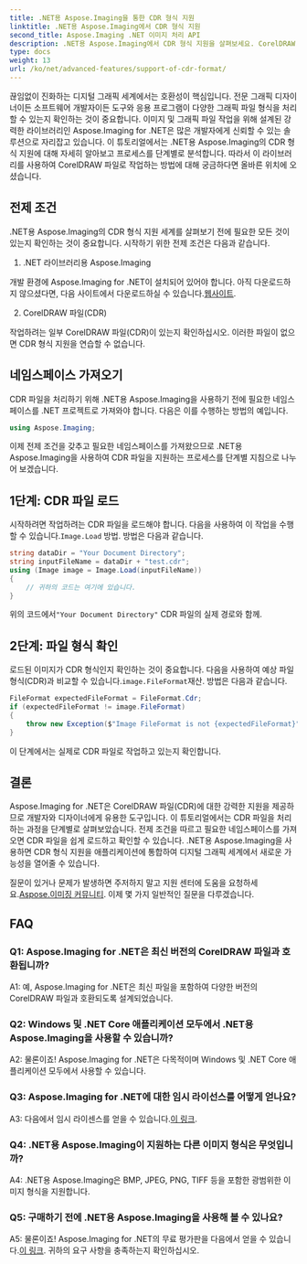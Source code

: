 ```yaml
---
title: .NET용 Aspose.Imaging을 통한 CDR 형식 지원
linktitle: .NET용 Aspose.Imaging에서 CDR 형식 지원
second_title: Aspose.Imaging .NET 이미지 처리 API
description: .NET용 Aspose.Imaging에서 CDR 형식 지원을 살펴보세요. CorelDRAW 파일을 로드하고 확인하는 단계별 가이드입니다. 개발자와 디자이너에게 적합합니다.
type: docs
weight: 13
url: /ko/net/advanced-features/support-of-cdr-format/
---
```

끊임없이 진화하는 디지털 그래픽 세계에서는 호환성이 핵심입니다. 전문 그래픽 디자이너이든 소프트웨어 개발자이든 도구와 응용 프로그램이 다양한 그래픽 파일 형식을 처리할 수 있는지 확인하는 것이 중요합니다. 이미지 및 그래픽 파일 작업을 위해 설계된 강력한 라이브러리인 Aspose.Imaging for .NET은 많은 개발자에게 신뢰할 수 있는 솔루션으로 자리잡고 있습니다. 이 튜토리얼에서는 .NET용 Aspose.Imaging의 CDR 형식 지원에 대해 자세히 알아보고 프로세스를 단계별로 분석합니다. 따라서 이 라이브러리를 사용하여 CorelDRAW 파일로 작업하는 방법에 대해 궁금하다면 올바른 위치에 오셨습니다.

## 전제 조건

.NET용 Aspose.Imaging의 CDR 형식 지원 세계를 살펴보기 전에 필요한 모든 것이 있는지 확인하는 것이 중요합니다. 시작하기 위한 전제 조건은 다음과 같습니다.

1. .NET 라이브러리용 Aspose.Imaging

 개발 환경에 Aspose.Imaging for .NET이 설치되어 있어야 합니다. 아직 다운로드하지 않으셨다면, 다음 사이트에서 다운로드하실 수 있습니다.[웹사이트](https://releases.aspose.com/imaging/net/).

2. CorelDRAW 파일(CDR)

작업하려는 일부 CorelDRAW 파일(CDR)이 있는지 확인하십시오. 이러한 파일이 없으면 CDR 형식 지원을 연습할 수 없습니다.

## 네임스페이스 가져오기

CDR 파일을 처리하기 위해 .NET용 Aspose.Imaging을 사용하기 전에 필요한 네임스페이스를 .NET 프로젝트로 가져와야 합니다. 다음은 이를 수행하는 방법의 예입니다.

```csharp
using Aspose.Imaging;
```

이제 전제 조건을 갖추고 필요한 네임스페이스를 가져왔으므로 .NET용 Aspose.Imaging을 사용하여 CDR 파일을 지원하는 프로세스를 단계별 지침으로 나누어 보겠습니다.

## 1단계: CDR 파일 로드

 시작하려면 작업하려는 CDR 파일을 로드해야 합니다. 다음을 사용하여 이 작업을 수행할 수 있습니다.`Image.Load` 방법. 방법은 다음과 같습니다.

```csharp
string dataDir = "Your Document Directory";
string inputFileName = dataDir + "test.cdr";
using (Image image = Image.Load(inputFileName))
{
    // 귀하의 코드는 여기에 있습니다.
}
```

 위의 코드에서`"Your Document Directory"` CDR 파일의 실제 경로와 함께.

## 2단계: 파일 형식 확인

 로드된 이미지가 CDR 형식인지 확인하는 것이 중요합니다. 다음을 사용하여 예상 파일 형식(CDR)과 비교할 수 있습니다.`image.FileFormat`재산. 방법은 다음과 같습니다.

```csharp
FileFormat expectedFileFormat = FileFormat.Cdr;
if (expectedFileFormat != image.FileFormat)
{
    throw new Exception($"Image FileFormat is not {expectedFileFormat}");
}
```

이 단계에서는 실제로 CDR 파일로 작업하고 있는지 확인합니다.

## 결론

Aspose.Imaging for .NET은 CorelDRAW 파일(CDR)에 대한 강력한 지원을 제공하므로 개발자와 디자이너에게 유용한 도구입니다. 이 튜토리얼에서는 CDR 파일을 처리하는 과정을 단계별로 살펴보았습니다. 전제 조건을 따르고 필요한 네임스페이스를 가져오면 CDR 파일을 쉽게 로드하고 확인할 수 있습니다. .NET용 Aspose.Imaging을 사용하면 CDR 형식 지원을 애플리케이션에 통합하여 디지털 그래픽 세계에서 새로운 가능성을 열어줄 수 있습니다.

 질문이 있거나 문제가 발생하면 주저하지 말고 지원 센터에 도움을 요청하세요.[Aspose.이미징 커뮤니티](https://forum.aspose.com/). 이제 몇 가지 일반적인 질문을 다루겠습니다.

## FAQ

### Q1: Aspose.Imaging for .NET은 최신 버전의 CorelDRAW 파일과 호환됩니까?

A1: 예, Aspose.Imaging for .NET은 최신 파일을 포함하여 다양한 버전의 CorelDRAW 파일과 호환되도록 설계되었습니다.

### Q2: Windows 및 .NET Core 애플리케이션 모두에서 .NET용 Aspose.Imaging을 사용할 수 있습니까?

A2: 물론이죠! Aspose.Imaging for .NET은 다목적이며 Windows 및 .NET Core 애플리케이션 모두에서 사용할 수 있습니다.

### Q3: Aspose.Imaging for .NET에 대한 임시 라이선스를 어떻게 얻나요?

 A3: 다음에서 임시 라이센스를 얻을 수 있습니다.[이 링크](https://purchase.aspose.com/temporary-license/).

### Q4: .NET용 Aspose.Imaging이 지원하는 다른 이미지 형식은 무엇입니까?

A4: .NET용 Aspose.Imaging은 BMP, JPEG, PNG, TIFF 등을 포함한 광범위한 이미지 형식을 지원합니다.

### Q5: 구매하기 전에 .NET용 Aspose.Imaging을 사용해 볼 수 있나요?

 A5: 물론이죠! Aspose.Imaging for .NET의 무료 평가판을 다음에서 얻을 수 있습니다.[이 링크](https://releases.aspose.com/). 귀하의 요구 사항을 충족하는지 확인하십시오.